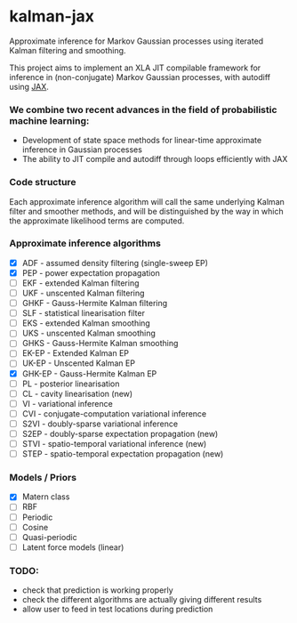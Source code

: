 # kalman-jax
Approximate inference for Markov Gaussian processes using iterated Kalman filtering and smoothing.

This project aims to implement an XLA JIT compilable framework for inference in (non-conjugate) Markov Gaussian processes, with autodiff using [JAX](https://github.com/google/jax).

### We combine two recent advances in the field of probabilistic machine learning:
 - Development of state space methods for linear-time approximate inference in Gaussian processes
 - The ability to JIT compile and autodiff through loops efficiently with JAX

### Code structure
Each approximate inference algorithm will call the same underlying Kalman filter and smoother methods, and will be distinguished by the way in which the approximate likelihood terms are computed.

### Approximate inference algorithms
 - [x] ADF - assumed density filtering (single-sweep EP)
 - [x] PEP - power expectation propagation
 - [ ] EKF - extended Kalman filtering
 - [ ] UKF - unscented Kalman filtering
 - [ ] GHKF - Gauss-Hermite Kalman filtering
 - [ ] SLF - statistical linearisation filter
 - [ ] EKS - extended Kalman smoothing
 - [ ] UKS - unscented Kalman smoothing
 - [ ] GHKS - Gauss-Hermite Kalman smoothing
 - [ ] EK-EP - Extended Kalman EP
 - [ ] UK-EP - Unscented Kalman EP
 - [x] GHK-EP - Gauss-Hermite Kalman EP
 - [ ] PL - posterior linearisation
 - [ ] CL - cavity linearisation (new)
 - [ ] VI - variational inference
 - [ ] CVI - conjugate-computation variational inference
 - [ ] S2VI - doubly-sparse variational inference
 - [ ] S2EP - doubly-sparse expectation propagation (new)
 - [ ] STVI - spatio-temporal variational inference (new)
 - [ ] STEP - spatio-temporal expectation propagation (new)

### Models / Priors
- [x] Matern class
- [ ] RBF
- [ ] Periodic
- [ ] Cosine
- [ ] Quasi-periodic
- [ ] Latent force models (linear)

### TODO:
- check that prediction is working properly
- check the different algorithms are actually giving different results
- allow user to feed in test locations during prediction